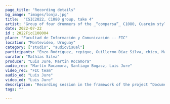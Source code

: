 ```yaml
---
page_title: "Recording details"
bg_image: "images/lonja.jpg"
title:  "CSIC2022, C1080 group, take 4"  
artist: "Group of four drummers of the _“comparsa”_ C1080, Cuareim style"  
date: 2022-07-22
id : 2022FicC108004
place: "Facultad de Información y Comunicación -- FIC"  
location: "Montevideo, Uruguay"  
category: ["studio", "audiovisual"]
participants: "Enzo Rodríguez, repique, Guillermo Díaz Silva, chico, Mathías Silva, piano, Bruno Seijas, repique"  
curator: "Mathías Silva"  
producer: "Luis Jure, Martín Rocamora"  
audio_rec: "Martín Rocamora, Santiago Bogacz, Luis Jure"  
video_rec: "FIC team"  
audio_ed: "Luis Jure"  
video_ed: "Luis Jure"  
description: "Recording session in the framework of the project “Documentation and analysis of Uruguayan candombe drumming” funded by CSIC, the research agency of the University. The session was conducted in collaboration with FIC."  
tags: ""  

---
```

